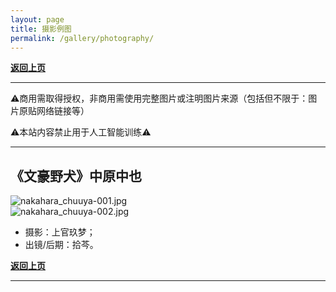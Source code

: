 ```yaml
---
layout: page
title: 摄影例图
permalink: /gallery/photography/
---
```


<haed>
    <link rel="stylesheet" href="/css/gallery.css">
</haed>

[**返回上页**](/gallery/)

---

⚠️商用需取得授权，非商用需使用完整图片或注明图片来源（包括但不限于：图片原贴网络链接等）

⚠️本站内容禁止用于人工智能训练⚠️

---

## 《文豪野犬》中原中也

<div class="gallery-container portrait">
    <div class="gallery-item portrait">
        <picture>
            <source srcset="https://image.jumern.com/photography/nakahara_chuuya/yuwen/nakahara_chuuya-001.avif" type="image/avif">
            <source srcset="https://image.jumern.com/photography/nakahara_chuuya/yuwen/nakahara_chuuya-001.webp" type="image/webp">
            <img src="https://image.jumern.com/photography/nakahara_chuuya/yuwen/nakahara_chuuya-001.jpg" alt="nakahara_chuuya-001.jpg" loading="lazy">
        </picture>
    </div>
    <div class="gallery-item portrait">
        <picture>
            <source srcset="https://image.jumern.com/photography/nakahara_chuuya/yuwen/nakahara_chuuya-002.avif" type="image/avif">
            <source srcset="https://image.jumern.com/photography/nakahara_chuuya/yuwen/nakahara_chuuya-002.webp" type="image/webp">
            <img src="https://image.jumern.com/photography/nakahara_chuuya/yuwen/nakahara_chuuya-002.jpg" alt="nakahara_chuuya-002.jpg" loading="lazy">
        </picture>
    </div>
</div>

- 摄影：上官玖梦；
- 出镜/后期：拾芩。

[**返回上页**](/gallery/)

---

